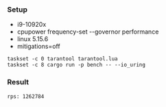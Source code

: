 ### Setup
- i9-10920x
- cpupower frequency-set --governor performance
- linux 5.15.6
- mitigations=off

```
taskset -c 0 tarantool tarantool.lua
taskset -c 8 cargo run -p bench -- --io_uring
```

### Result
```
rps: 1262784
```

